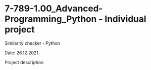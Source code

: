 # 7-789-1.00_Advanced-Programming_Python - Individual project
Similarity checker - Python

Date: 26.12.2021


Project description:
